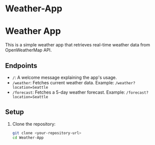 # Weather-App
# Weather App
This is a simple weather app that retrieves real-time weather data from OpenWeatherMap API.

## Endpoints
- `/`: A welcome message explaining the app's usage.
- `/weather`: Fetches current weather data. Example: `/weather?location=Seattle`
- `/forecast`: Fetches a 5-day weather forecast. Example: `/forecast?location=Seattle`

## Setup
1. Clone the repository:
   ```bash
   git clone <your-repository-url>
   cd Weather-App
